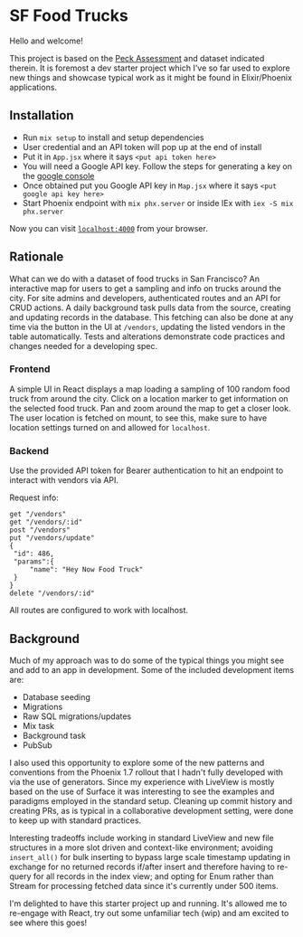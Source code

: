 # SF Food Trucks

Hello and welcome!

This project is based on the [Peck Assessment](https://github.com/peck/engineering-assessment) and dataset indicated therein. It is foremost a dev starter project which I've so far used to explore new things and showcase typical work as it might be found in Elixir/Phoenix applications. 

## Installation

  * Run `mix setup` to install and setup dependencies
  * User credential and an API token will pop up at the end of install
  * Put it in `App.jsx` where it says `<put api token here>`
  * You will need a Google API key. Follow the steps for generating a key on the [google console](https://developers.google.com/maps/documentation/javascript/get-api-key)
  * Once obtained put you Google API key in `Map.jsx` where it says `<put google api key here>`
  * Start Phoenix endpoint with `mix phx.server` or inside IEx with `iex -S mix phx.server`

Now you can visit [`localhost:4000`](http://localhost:4000) from your browser.

## Rationale

What can we do with a dataset of food trucks in San Francisco? An interactive map for users to get a sampling and info on trucks around the city. For site admins and developers, authenticated routes and an API for CRUD actions. A daily background task pulls data from the source, creating and updating records in the database. This fetching can also be done at any time via the button in the UI at `/vendors`, updating the listed vendors in the table automatically. Tests and alterations demonstrate code practices and changes needed for a developing spec.

### Frontend
A simple UI in React displays a map loading a sampling of 100 random food truck from around the city. Click on a location marker to get information on the selected food truck. Pan and zoom around the map to get a closer look. The user location is fetched on mount, to see this, make sure to have location settings turned on and allowed for `localhost`.

### Backend
Use the provided API token for Bearer authentication to hit an endpoint to interact with vendors via API.

Request info:
   ```
   get "/vendors"
   get "/vendors/:id"
   post "/vendors"
   put "/vendors/update"
   { 
    "id": 486,
    "params":{
        "name": "Hey Now Food Truck"
    }
   }
   delete "/vendors/:id"
   ```

All routes are configured to work with localhost.

## Background

Much of my approach was to do some of the typical things you might see and add to an app in development. Some of the included development items are:
* Database seeding
* Migrations
* Raw SQL migrations/updates
* Mix task
* Background task
* PubSub

I also used this opportunity to explore some of the new patterns and conventions from the Phoenix 1.7 rollout that I hadn't fully developed with via the use of generators. Since my experience with LiveView is mostly based on the use of Surface it was interesting to see the examples and paradigms employed in the standard setup. Cleaning up commit history and creating PRs, as is typical in a collaborative development setting, were done to keep up with standard practices. 

Interesting tradeoffs include working in standard LiveView and new file structures in a more slot driven and context-like environment; avoiding `insert_all()` for bulk inserting to bypass large scale timestamp updating in exchange for no returned records if/after insert and therefore having to re-query for all records in the index view; and opting for Enum rather than Stream for processing fetched data since it's currently under 500 items. 

I'm delighted to have this starter project up and running. It's allowed me to re-engage with React, try out some unfamiliar tech (wip) and am excited to see where this goes!
